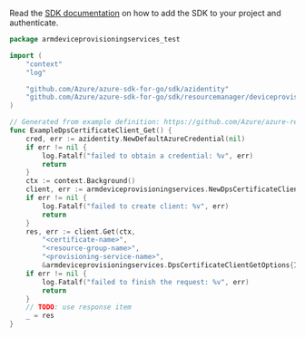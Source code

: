 Read the [SDK documentation](https://github.com/Azure/azure-sdk-for-go/blob/sdk%2Fresourcemanager%2Fdeviceprovisioningservices%2Farmdeviceprovisioningservices%2Fv0.4.0/sdk/resourcemanager/deviceprovisioningservices/armdeviceprovisioningservices/README.md) on how to add the SDK to your project and authenticate.

```go
package armdeviceprovisioningservices_test

import (
	"context"
	"log"

	"github.com/Azure/azure-sdk-for-go/sdk/azidentity"
	"github.com/Azure/azure-sdk-for-go/sdk/resourcemanager/deviceprovisioningservices/armdeviceprovisioningservices"
)

// Generated from example definition: https://github.com/Azure/azure-rest-api-specs/tree/main/specification/deviceprovisioningservices/resource-manager/Microsoft.Devices/stable/2021-10-15/examples/DPSGetCertificate.json
func ExampleDpsCertificateClient_Get() {
	cred, err := azidentity.NewDefaultAzureCredential(nil)
	if err != nil {
		log.Fatalf("failed to obtain a credential: %v", err)
		return
	}
	ctx := context.Background()
	client, err := armdeviceprovisioningservices.NewDpsCertificateClient("<subscription-id>", cred, nil)
	if err != nil {
		log.Fatalf("failed to create client: %v", err)
		return
	}
	res, err := client.Get(ctx,
		"<certificate-name>",
		"<resource-group-name>",
		"<provisioning-service-name>",
		&armdeviceprovisioningservices.DpsCertificateClientGetOptions{IfMatch: nil})
	if err != nil {
		log.Fatalf("failed to finish the request: %v", err)
		return
	}
	// TODO: use response item
	_ = res
}
```
